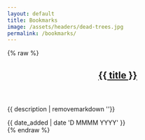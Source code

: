 ```yaml
---
layout: default
title: Bookmarks
image: /assets/headers/dead-trees.jpg
permalink: /bookmarks/
---
```


{% raw %}
<div class="cf frame hide" id="tempo-template">
    <article class="post" itemscope itemtype="http://schema.org/BlogPosting" role="article" data-template>
        <div class="article-item">
            <header class="post-header">
                <h2 class="post-title" itemprop="name">
                    <a href="{{ url }}" itemprop="url">{{ title }}</a>
                </h2>
            </header>
            <section class="post-excerpt" itemprop="description">
                <p>{{ description | removemarkdown ''}}</p>
            </section>
            <div class="post-meta">
                <time datetime="{{ date_added | date 'D MMMM YYYY' }}">{{ date_added | date 'D MMMM YYYY' }}</time>
            </div>
        </div>
    </article>
</div>
{% endraw %}

<script src="{{ "/assets/js/tempo.js" | prepend: site.baseurl }}" defer></script>
<script src="{{ "/assets/js/bookmarks.js" | prepend: site.baseurl }}" defer></script>

